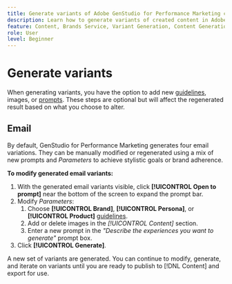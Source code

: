 ```yaml
---
title: Generate variants of Adobe GenStudio for Performance Marketing content
description: Learn how to generate variants of created content in Adobe GenStudio for Performance Marketing.
feature: Content, Brands Service, Variant Generation, Content Generation
role: User
level: Beginner
---
```


# Generate variants

When generating variants, you have the option to add new [guidelines](/help/user-guide/guidelines/overview.md), images, or [prompts](/help/user-guide/effective-prompts.md). These steps are optional but will affect the regenerated result based on what you choose to alter.

## Email

By default, GenStudio for Performance Marketing generates four email variations. They can be manually modified or regenerated using a mix of new prompts and _Parameters_ to achieve stylistic goals or brand adherence.

**To modify generated email variants:**

1. With the generated email variants visible, click **[!UICONTROL Open to prompt]** near the bottom of the screen to expand the prompt bar.
1. Modify _Parameters_:
   1. Choose **[!UICONTROL Brand]**, **[!UICONTROL Persona]**, or **[!UICONTROL Product]** [guidelines](/help/user-guide/guidelines/overview.md).
   1. Add or delete images in the _[!UICONTROL Content]_ section.
   1. Enter a new prompt in the _"Describe the experiences you want to generate"_ prompt box.
1. Click **[!UICONTROL Generate]**.

A new set of variants are generated. You can continue to modify, generate, and iterate on variants until you are ready to publish to [!DNL Content] and export for use.
